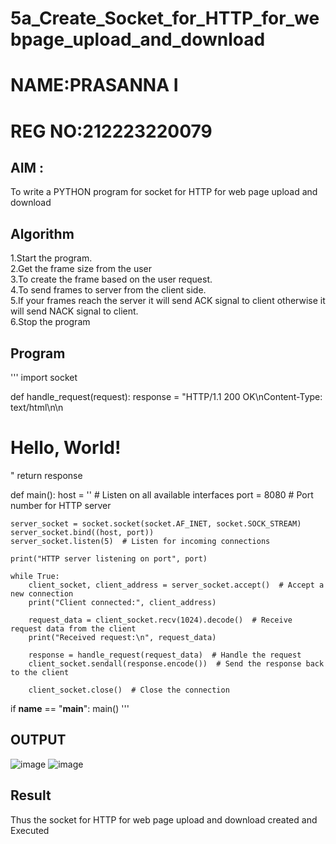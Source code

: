 # 5a_Create_Socket_for_HTTP_for_webpage_upload_and_download
# NAME:PRASANNA I
# REG NO:212223220079
## AIM :
To write a PYTHON program for socket for HTTP for web page upload and download
## Algorithm

1.Start the program.
<BR>
2.Get the frame size from the user
<BR>
3.To create the frame based on the user request.
<BR>
4.To send frames to server from the client side.
<BR>
5.If your frames reach the server it will send ACK signal to client otherwise it will send NACK signal to client.
<BR>
6.Stop the program
<BR>
## Program 
'''
import socket

def handle_request(request):
     response = "HTTP/1.1 200 OK\nContent-Type: text/html\n\n<h1>Hello, World!</h1>"
    return response

def main():
    host = ''  # Listen on all available interfaces
    port = 8080  # Port number for HTTP server

    server_socket = socket.socket(socket.AF_INET, socket.SOCK_STREAM)
    server_socket.bind((host, port))
    server_socket.listen(5)  # Listen for incoming connections

    print("HTTP server listening on port", port)

    while True:
        client_socket, client_address = server_socket.accept()  # Accept a new connection
        print("Client connected:", client_address)

        request_data = client_socket.recv(1024).decode()  # Receive request data from the client
        print("Received request:\n", request_data)

        response = handle_request(request_data)  # Handle the request
        client_socket.sendall(response.encode())  # Send the response back to the client

        client_socket.close()  # Close the connection

if __name__ == "__main__":
    main()
'''
## OUTPUT
![image](https://github.com/prasanna2006I/5a_Create_Socket_for_HTTP_for_webpage_upload_and_download/assets/150161282/8262041d-cc46-4518-9b9a-c3d231fb9c71)
![image](https://github.com/prasanna2006I/5a_Create_Socket_for_HTTP_for_webpage_upload_and_download/assets/150161282/471281ec-1bd8-422a-a665-d2770b712226)


## Result
Thus the socket for HTTP for web page upload and download created and Executed
